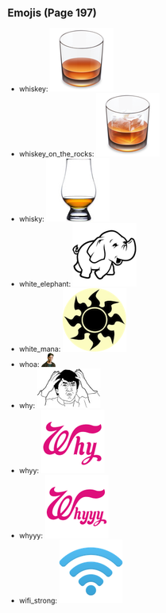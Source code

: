 
## Emojis (Page 197)

* whiskey: ![whiskey](output/whiskey.png)
* whiskey_on_the_rocks: ![whiskey_on_the_rocks](output/whiskey_on_the_rocks.png)
* whisky: ![whisky](output/whisky.jpg)
* white_elephant: ![white_elephant](output/white_elephant.png)
* white_mana: ![white_mana](output/white_mana.png)
* whoa: ![whoa](output/whoa.png)
* why: ![why](output/why.jpg)
* whyy: ![whyy](output/whyy.png)
* whyyy: ![whyyy](output/whyyy.png)
* wifi_strong: ![wifi_strong](output/wifi_strong.png)
